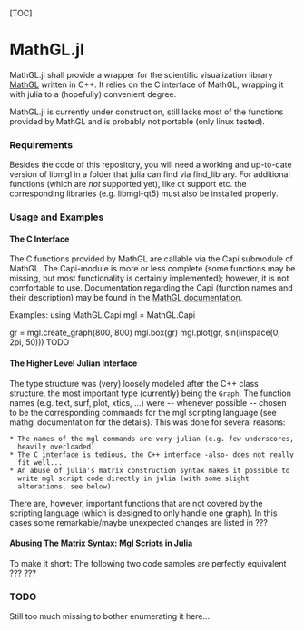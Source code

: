 [TOC]

# MathGL.jl #

MathGL.jl shall provide a wrapper for the scientific visualization library
[MathGL](http://mathgl.sourceforge.net) written in C++.
It relies on the C interface of MathGL, wrapping it with julia to
a (hopefully) convenient degree.

MathGL.jl is currently under construction, still lacks most of the
functions provided by MathGL and is probably not portable (only linux
tested).

### Requirements ###
Besides the code of this repository, you will need a working and up-to-date
version of libmgl in a folder that julia can find via find\_library. For
additional functions (which are *not* supported yet), like qt support etc.
the corresponding libraries (e.g. libmgl-qt5) must also be installed
properly.


### Usage and Examples ###
#### The C Interface ####
The C functions provided by MathGL are callable via the Capi submodule of
MathGL. The Capi-module is more or less complete (some functions may be
missing, but most functionality is certainly implemented); however,
it is not comfortable to use. Documentation regarding the Capi (function
names and their description) may be found in the 
[MathGL documentation](http://mathgl.sourceforge.net/doc_en/Main.html).

Examples: 
using MathGL.Capi
mgl = MathGL.Capi

gr = mgl.create_graph(800, 800)
mgl.box(gr)
mgl.plot(gr, sin(linspace(0, 2pi, 50)))
TODO

#### The Higher Level Julian Interface ####
The type structure was (very) loosely modeled after the C++ class
structure, the most important type (currently) being the `Graph`.  The
function names (e.g. text, surf, plot, xtics, ...) were -- whenever
possible -- chosen to be the corresponding commands for the mgl scripting
language (see mathgl documentation for the details). This was done for
several reasons:
    
    * The names of the mgl commands are very julian (e.g. few underscores,
      heavily overloaded)
    * The C interface is tedious, the C++ interface -also- does not really
      fit well...
    * An abuse of julia's matrix construction syntax makes it possible to
      write mgl script code directly in julia (with some slight
      alterations, see below).

There are, however, important functions that are not covered by the
scripting language (which is designed to only handle one graph). In this cases
some remarkable/maybe unexpected changes are listed in ???

#### Abusing The Matrix Syntax: Mgl Scripts in Julia ####
To make it short: The following two code samples are perfectly equivalent
??? ???

### TODO

Still too much missing to bother enumerating it here...

